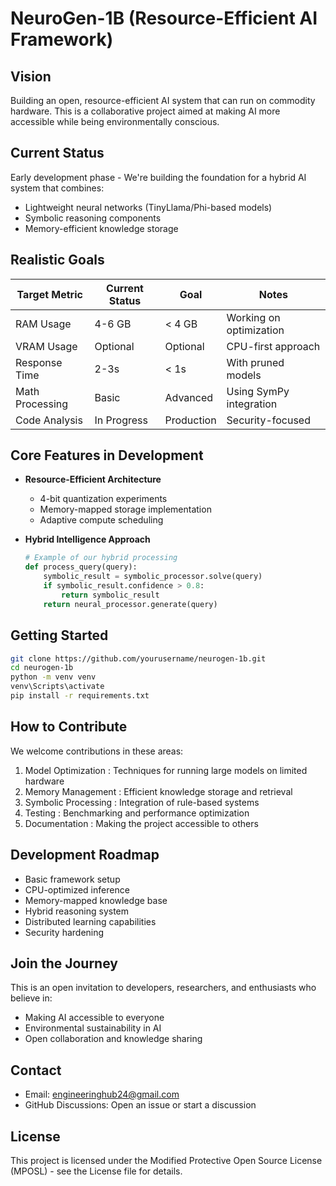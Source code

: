 # NeuroGen-1B (Resource-Efficient AI Framework)

## Vision
Building an open, resource-efficient AI system that can run on commodity hardware. This is a collaborative project aimed at making AI more accessible while being environmentally conscious.

## Current Status
Early development phase - We're building the foundation for a hybrid AI system that combines:
- Lightweight neural networks (TinyLlama/Phi-based models)
- Symbolic reasoning components
- Memory-efficient knowledge storage

## Realistic Goals
| Target Metric         | Current Status | Goal        | Notes                    |
|----------------------|----------------|-------------|--------------------------|
| RAM Usage            | 4-6 GB        | < 4 GB      | Working on optimization  |
| VRAM Usage           | Optional      | Optional    | CPU-first approach       |
| Response Time        | 2-3s          | < 1s        | With pruned models       |
| Math Processing      | Basic         | Advanced    | Using SymPy integration  |
| Code Analysis        | In Progress   | Production  | Security-focused        |

## Core Features in Development
- **Resource-Efficient Architecture**
  - 4-bit quantization experiments
  - Memory-mapped storage implementation
  - Adaptive compute scheduling

- **Hybrid Intelligence Approach**
  ```python
  # Example of our hybrid processing
  def process_query(query):
      symbolic_result = symbolic_processor.solve(query)
      if symbolic_result.confidence > 0.8:
          return symbolic_result
      return neural_processor.generate(query)
  ```

## Getting Started
```bash
git clone https://github.com/yourusername/neurogen-1b.git
cd neurogen-1b
python -m venv venv
venv\Scripts\activate
pip install -r requirements.txt
 ```

## How to Contribute
We welcome contributions in these areas:

1. Model Optimization : Techniques for running large models on limited hardware
2. Memory Management : Efficient knowledge storage and retrieval
3. Symbolic Processing : Integration of rule-based systems
4. Testing : Benchmarking and performance optimization
5. Documentation : Making the project accessible to others
## Development Roadmap
- Basic framework setup
- CPU-optimized inference
- Memory-mapped knowledge base
- Hybrid reasoning system
- Distributed learning capabilities
- Security hardening
## Join the Journey
This is an open invitation to developers, researchers, and enthusiasts who believe in:

- Making AI accessible to everyone
- Environmental sustainability in AI
- Open collaboration and knowledge sharing
## Contact
- Email: engineeringhub24@gmail.com
- GitHub Discussions: Open an issue or start a discussion

## License
This project is licensed under the Modified Protective Open Source License (MPOSL) - see the License file for details.

